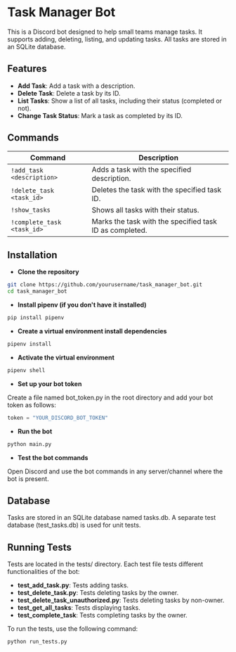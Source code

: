 # Task Manager Bot

This is a Discord bot designed to help small teams manage tasks. It supports adding, deleting, listing, and updating tasks. All tasks are stored in an SQLite database. 

## Features

- **Add Task**: Add a task with a description.
- **Delete Task**: Delete a task by its ID.
- **List Tasks**: Show a list of all tasks, including their status (completed or not).
- **Change Task Status**: Mark a task as completed by its ID.

## Commands

| Command                       | Description                                      |
|--------------------------------|--------------------------------------------------|
| `!add_task <description>`      | Adds a task with the specified description.      |
| `!delete_task <task_id>`       | Deletes the task with the specified task ID.     |
| `!show_tasks`                  | Shows all tasks with their status.               |
| `!complete_task <task_id>`     | Marks the task with the specified task ID as completed. |

## Installation

- **Clone the repository**

```bash
git clone https://github.com/yourusername/task_manager_bot.git
cd task_manager_bot
```

- **Install pipenv (if you don't have it installed)**

```bash
pip install pipenv
```

- **Create a virtual environment install dependencies**

```bash
pipenv install
```

- **Activate the virtual environment**

```bash
pipenv shell
```

- **Set up your bot token**

Create a file named bot_token.py in the root directory and add your bot token as follows:

```python
token = "YOUR_DISCORD_BOT_TOKEN"
```

- **Run the bot**

```bash
python main.py
```

- **Test the bot commands**

Open Discord and use the bot commands in any server/channel where the bot is present.

## Database

Tasks are stored in an SQLite database named tasks.db. A separate test database (test_tasks.db) is used for unit tests.

## Running Tests

Tests are located in the tests/ directory. Each test file tests different functionalities of the bot:

- **test_add_task.py**: Tests adding tasks.
- **test_delete_task.py**: Tests deleting tasks by the owner.
- **test_delete_task_unauthorized.py**: Tests deleting tasks by non-owner.
- **test_get_all_tasks**: Tests displaying tasks.
- **test_complete_task**: Tests completing tasks by the owner.

To run the tests, use the following command:

```bash
python run_tests.py
```
